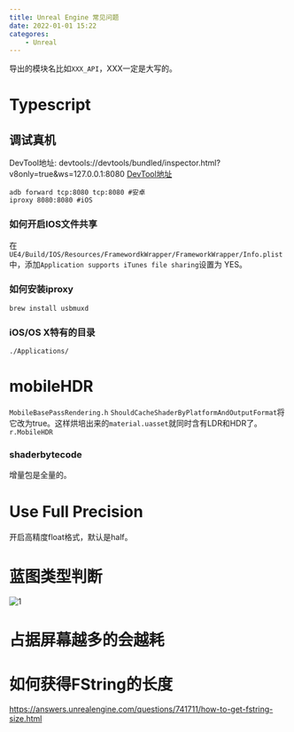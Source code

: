 ```yaml
---
title: Unreal Engine 常见问题
date: 2022-01-01 15:22
categores:
    - Unreal
---
```


导出的模块名比如`XXX_API`，XXX一定是大写的。

# Typescript
## 调试真机
DevTool地址: devtools://devtools/bundled/inspector.html?v8only=true&ws=127.0.0.1:8080
<a href="devtools://devtools/bundled/inspector.html?v8only=true&ws=127.0.0.1:8080" target="_blank" title="DevTool地址">DevTool地址</a>
```
adb forward tcp:8080 tcp:8080 #安卓
iproxy 8080:8080 #iOS
```

### 如何开启IOS文件共享
在`UE4/Build/IOS/Resources/FramewordkWrapper/FrameworkWrapper/Info.plist`中，添加`Application supports iTunes file sharing`设置为 YES。
### 如何安装iproxy
`brew install usbmuxd`

### iOS/OS X特有的目录
`./Applications/`

# mobileHDR
`MobileBasePassRendering.h`
`ShouldCacheShaderByPlatformAndOutputFormat`将它改为true。这样烘培出来的`material.uasset`就同时含有LDR和HDR了。
`r.MobileHDR`


### shaderbytecode
增量包是全量的。

# Use Full Precision

开启高精度float格式，默认是half。

# 蓝图类型判断
![1](1.png)

# 占据屏幕越多的会越耗


# 如何获得FString的长度

https://answers.unrealengine.com/questions/741711/how-to-get-fstring-size.html